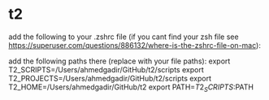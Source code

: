 # t2
add the following to your .zshrc file
(if you cant find your zsh file see https://superuser.com/questions/886132/where-is-the-zshrc-file-on-mac):

add the following paths there (replace with your file paths):
export T2_SCRIPTS=/Users/ahmedgadir/GitHub/t2/scripts
export T2_PROJECTS=/Users/ahmedgadir/GitHub/t2/scripts
export T2_HOME=/Users/ahmedgadir/GitHub/t2
export PATH=$T2_SCRIPTS:$PATH